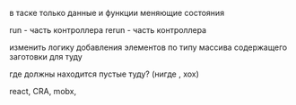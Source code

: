 в таске только данные и функции меняющие состояния 

run - часть контроллера
rerun - часть контроллера

изменить логику добавления элементов по типу массива содержащего заготовки для туду

где должны находится пуcтые туду? (нигде , хох)


react, CRA, mobx,
